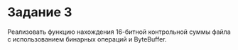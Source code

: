 # Задание 3  
Реализовать функцию нахождения 16-битной контрольной суммы файла с использованием бинарных операций и ByteBuffer.

